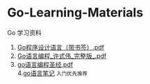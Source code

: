 # Go-Learning-Materials
Go 学习资料
1. [Go程序设计语言（带书签）.pdf](https://github.com/Echo-Mr-Pengw/Go-Learning-Materials/blob/master/Go%E7%A8%8B%E5%BA%8F%E8%AE%BE%E8%AE%A1%E8%AF%AD%E8%A8%80%EF%BC%88%E5%B8%A6%E4%B9%A6%E7%AD%BE%EF%BC%89.pdf)  
2. [Go语言编程_许式伟_完整版_.pdf](https://github.com/Echo-Mr-Pengw/Go-Learning-Materials/blob/master/Go%E8%AF%AD%E8%A8%80%E7%BC%96%E7%A8%8B_%E8%AE%B8%E5%BC%8F%E4%BC%9F_%E5%AE%8C%E6%95%B4%E7%89%88_.pdf)   
3. [go语言编程圣经.pdf](https://github.com/Echo-Mr-Pengw/Go-Learning-Materials/blob/master/go%E8%AF%AD%E8%A8%80%E7%BC%96%E7%A8%8B%E5%9C%A3%E7%BB%8F.pdf)  
4.[go语言笔记](https://github.com/Echo-Mr-Pengw/Go-Learning-Materials/blob/master/Go%E8%AF%AD%E8%A8%80%E7%AC%94%E8%AE%B0.pdf) `入门优先推荐`

